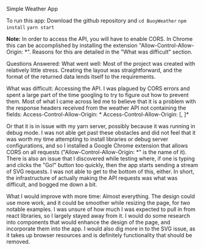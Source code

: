 Simple Weather App

To run this app:
Download the github repository and `cd BuoyWeather`
`npm install`
`yarn start`

**Note:** In order to access the API, you will have to enable CORS. In Chrome this can be accomplished by installing the extension "Allow-Control-Allow-Origin: \*". Reasons for this are detailed in the "What was difficult" section.

Questions Answered:
What went well:
Most of the project was created with relatively little stress. Creating the layout was straightforward, and the format of the returned data lends itself to the requirements.

What was difficult:
Accessing the API. I was plagued by CORS errors and spent a large part of the time googling to try to figure out how to prevent them. Most of what I came across led me to believe that it is a problem with the response headers received from the weather API not containing the fields:
Access-Control-Allow-Origin: *
Access-Control-Allow-Origin: <origin>[, <origin>]*

Or that it is in issue with my yarn server, possibly because it was running in debug mode. I was not able get past these obstacles and did not feel that it was worth my time attempting to install libraries or debug server configurations, and so I installed a Google Chrome extension that allows CORS on all requests ("Allow-Control-Allow-Origin: \*" is the name of it). There is also an issue that I discovered while testing where, if one is typing and clicks the "Go!" button too quickly, then the app starts sending a stream of SVG requests. I was not able to get to the bottom of this, either. In short, the infrastructure of actually making the API requests was what was difficult, and bogged me down a bit.

What I would improve with more time:
Almost everything. The design could use more work, and it could be smoother while resizing the page, for two notable examples. I was unsure of how much I was expected to pull in from react libraries, so I largely stayed away from it. I would do some research into components that would enhance the design of the page, and incorporate them into the app. I would also dig more in to the SVG issue, as it takes up browser resources and is definitely functionality that should be removed.